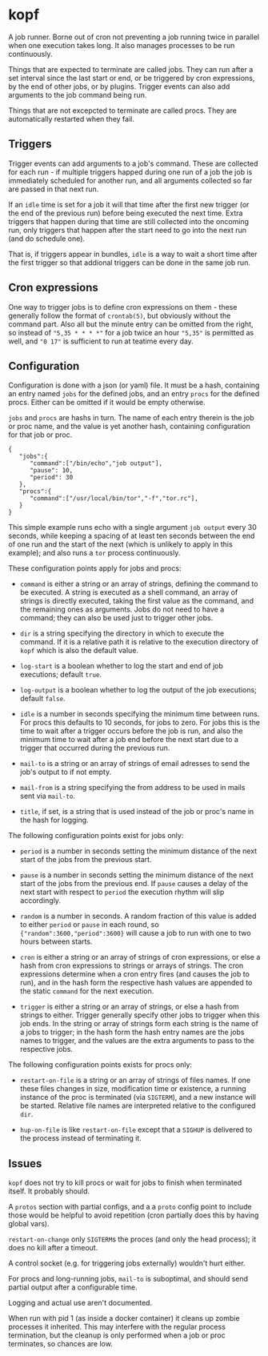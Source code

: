 # kopf

A job runner. Borne out of cron not preventing
a job running twice in parallel when one execution
takes long. It also manages processes to be run
continuously.

Things that are expected to terminate are called
jobs. They can run after a set interval since the last
start or end, or be triggered by cron expressions, by
the end of other jobs, or by plugins. Trigger events
can also add arguments to the job command being run.

Things that are not excepcted to terminate are called
procs. They are automatically restarted when they fail.

## Triggers

Trigger events can add arguments to a job's command.
These are collected for each run - if multiple triggers
happed during one run of a job the job is immediately
scheduled for another run, and all arguments collected
so far are passed in that next run.

If an `idle` time is set for a job it will that time
after the first new trigger (or the end of the previous
run) before being executed the next time. Extra triggers
that happen during that time are still collected into
the oncoming run, only triggers that happen after the
start need to go into the next run (and do schedule one).

That is, if triggers appear in bundles, `idle` is a way
to wait a short time after the first trigger so that
addional triggers can be done in the same job run.

## Cron expressions

One way to trigger jobs is to define cron expressions
on them - these generally follow the format of `crontab(5)`,
but obviously without the command part. Also all but the minute
entry can be omitted from the right, so instead of
`"5,35 * * * *"` for a job twice an hour `"5,35"`
is permitted as well, and `"0 17"` is sufficient to
run at teatime every day.

## Configuration

Configuration is done with a json (or yaml) file. It must
be a hash, containing an entry named `jobs` for the
defined jobs, and an entry `procs` for the defined procs.
Either can be omitted if it would be empty otherwise.

`jobs` and `procs` are hashs in turn.
The name of each entry therein is the job or proc name,
and the value is yet another hash, containing configuration
for that job or proc.

```
{
   "jobs":{
      "command":["/bin/echo","job output"],
      "pause": 10,
      "period": 30
   },
   "procs":{
      "command":["/usr/local/bin/tor","-f","tor.rc"],
   }
}
```
This simple example runs echo with a single argument `job output`
every 30 seconds, while keeping a spacing of at least ten seconds
between the end of one run and the start of the next (which is
unlikely to apply in this example); and also runs a `tor` process
continuously.


These configuration points apply for jobs and procs:

* `command` is either a string or an array of strings, defining
  the command to be executed. A string is executed as a shell
  command, an array of strings is directly executed, taking
  the first value as the command, and the remaining ones as
  arguments. Jobs do not need to have a command; they can
  also be used just to trigger other jobs.

* `dir` is a string specifying the directory in which to
  execute the command. If it is a relative path it is
  relative to the execution directory of `kopf` which is
  also the default value.

* `log-start` is a boolean whether to log the start and end
  of job executions; default `true`.

* `log-output` is a boolean whether to log the output
  of the job executions; default `false`.

* `idle` is a number in seconds specifying the minimum
  time between runs. For procs this defaults to 10 seconds,
  for jobs to zero. For jobs this is the time to wait after
  a trigger occurs before the job is run, and also the minimum
  time to wait after a job end before the next start due to
  a trigger that occurred during the previous run.

* `mail-to` is a string or an array of strings of email
  adresses to send the job's output to if not empty.

* `mail-from` is a string specifying the from address to
  be used in mails sent via `mail-to`.

* `title`, if set, is a string that is used instead of the job
  or proc's name in the hash for logging.

The following configuration points exist for jobs only:

* `period` is a number in seconds setting the minimum distance
  of the next start of the jobs from the previous start.

* `pause` is a number in seconds setting the minimum distance
  of the next start of the jobs from the previous end. If `pause`
  causes a delay of the next start with respect to `period` the
  execution rhythm will slip accordingly.

* `random` is a number in seconds. A random fraction of this
  value is added to either `period` or `pause` in each round,
  so `{"random":3600,"period":3600}` will cause a job to run
  with one to two hours between starts.

* `cron` is either a string or an array of strings of cron expressions,
  or else a hash from cron expressions to strings or arrays
  of strings. The cron expressions determine when a cron entry
  fires (and causes the job to run), and in the hash form the
  respective hash values are appended to the static `command`
  for the next execution.

* `trigger` is either a string or an array of strings, or else
  a hash from strings to either. Trigger generally specify
  other jobs to trigger when this job ends. In the string
  or array of strings form each string is the name of a jobs
  to trigger; in the hash form the hash entry names are the
  jobs names to trigger, and the values are the extra arguments
  to pass to the respective jobs.

The following configuration points exists for procs only:

* `restart-on-file` is a string or an array of strings of files
  names. If one these files changes in size, modification time
  or existence, a running instance of the proc is terminated
  (via `SIGTERM`), and a new instance will be started. Relative
  file names are interpreted relative to the configured `dir`.

* `hup-on-file` is like `restart-on-file` except that a
  `SIGHUP` is delivered to the process instead of terminating it.

## Issues

`kopf` does not try to kill procs or wait for jobs to finish
when terminated itself. It probably should.

A `protos` section with partial configs, and a
a `proto` config point to include those would
be helpful to avoid repetition (cron partially
does this by having global vars).

`restart-on-change` only `SIGTERM`s the proces
(and only the head process); it does no kill
after a timeout.

A control socket (e.g. for triggering jobs externally)
wouldn't hurt either.

For procs and long-running jobs, `mail-to` is suboptimal, and
should send partial output after a configurable time.

Logging and actual use aren't documented.

When run with pid 1 (as inside a docker container) it cleans
up zombie processes it inherited. This may interfere with
the regular process termination, but the cleanup is only
performed when a job or proc terminates, so chances are low.
